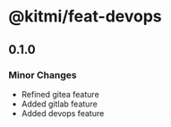 # @kitmi/feat-devops

## 0.1.0

### Minor Changes

- Refined gitea feature
- Added gitlab feature
- Added devops feature
